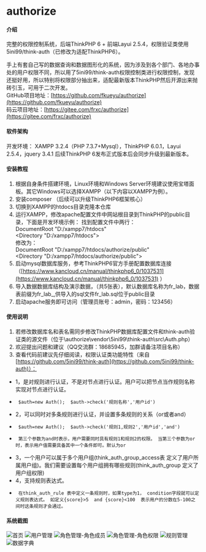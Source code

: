 <!--
 * @Author: 彭雨
 * @Date: 2019-10-24 11:08:49
 * @LastEditors  : 彭雨
 * @LastEditTime : 2020-01-09 12:35:37
 -->
# authorize

#### 介绍
完整的权限控制系统，后端ThinkPHP 6 + 前端Layui 2.5.4，权限验证类使用5ini99/think-auth（已修改为适配ThinkPHP6）。

手上有套自己写的数据查询和数据图形化的系统，因为涉及到各个部门、各地办事处的用户权限不同，所以用了5ini99/think-auth权限控制类进行权限控制，发现还挺好用，所以特别将权限部分抽出来，适配最新版本ThinkPHP然后开源出来抛砖引玉，可用于二次开发。  
GitHub项目地址：[https://github.com/fkueyu/authorize](https://github.com/fkueyu/authorize)  
码云项目地址：[https://gitee.com/frxc/authorize](https://gitee.com/frxc/authorize)  

#### 软件架构
开发环境： XAMPP 3.2.4（PHP 7.3.7+Mysql），ThinkPHP 6.0.1，Layui 2.5.4，jquery 3.4.1
后续ThinkPHP 6发布正式版本后会同步升级到最新版本。

#### 安装教程

1. 根据自身条件搭建环境，Linux环境和Windows Server环境建议使用宝塔面板。其它Windows可以选择XAMPP（以下内容以XAMPP为例）。
2. 安装composer （后续可以升级ThinkPHP6框架核心）
3. 切换到XAMPP的htdocs目录克隆本仓库
4. 运行XAMPP，修改apache配置文件中网站根目录到ThinkPHP的public目录，下面是开发环境示例：
找到配置文件中两行：  
DocumentRoot "D:/xampp7/htdocs"  
<Directory "D:/xampp7/htdocs">  
修改为：  
DocumentRoot "D:/xampp7/htdocs/authorize/public"  
<Directory "D:/xampp7/htdocs/authorize/public">  
5. 启动mysql数据库服务，参考ThinkPHP6官方手册配置数据库连接（[https://www.kancloud.cn/manual/thinkphp6_0/1037531](https://www.kancloud.cn/manual/thinkphp6_0/1037531) ）
6. 导入数据数据库结构及演示数据，（共5张表），默认数据库名称为fr_lab，数据表前缀为fr_lab_,供导入的sql文件fr_lab.sql位于public目录
7. 启动apache服务即可访问（管理员账号：admin，密码：123456）


#### 使用说明

1. 若修改数据库名和表名需同步修改ThinkPHP数据库配置文件和think-auth验证类的源文件（位于\authorize\vendor\5ini99\think-auth\src\Auth.php）
2. 欢迎提出问题和建议（QQ交流群：18685945，加群请备注项目名称）
3. 查看代码前建议先仔细阅读，权限认证类功能特性（来自[https://github.com/5ini99/think-auth](https://github.com/5ini99/think-auth)）：  
 * 1，是对规则进行认证，不是对节点进行认证。用户可以把节点当作规则名称实现对节点进行认证。  
 *      $auth=new Auth();  $auth->check('规则名称','用户id')
 * 2，可以同时对多条规则进行认证，并设置多条规则的关系（or或者and）
 *      $auth=new Auth();  $auth->check('规则1,规则2','用户id','and')
 *      第三个参数为and时表示，用户需要同时具有规则1和规则2的权限。 当第三个参数为or时，表示用户值需要具备其中一个条件即可。默认为or
 * 3，一个用户可以属于多个用户组(think_auth_group_access表 定义了用户所属用户组)。我们需要设置每个用户组拥有哪些规则(think_auth_group 定义了用户组权限)
 * 4，支持规则表达式。
 *      在think_auth_rule 表中定义一条规则时，如果type为1， condition字段就可以定义规则表达式。 如定义{score}>5  and {score}<100  表示用户的分数在5-100之间时这条规则才会通过。

#### 系统截图

![首页](https://images.gitee.com/uploads/images/2019/0731/151222_2c6411f1_1219033.png "QQ截图20190731151159.png")
![用户管理](https://images.gitee.com/uploads/images/2019/0731/151320_b1679188_1219033.png "QQ截图20190731151159.png")
![角色管理-角色成员](https://images.gitee.com/uploads/images/2019/0731/151422_4da967ef_1219033.png "QQ截图20190731151349.png")
![角色管理-角色权限](https://images.gitee.com/uploads/images/2019/0731/151740_ae445a4f_1219033.png "QQ截图20190731151717.png")
![规则管理](https://images.gitee.com/uploads/images/2019/0731/151823_fed7920b_1219033.png "QQ截图20190731151717.png")
![数据字典](https://images.gitee.com/uploads/images/2019/0731/170740_4d74217f_1219033.png "QQ截图20190731151717.png")

